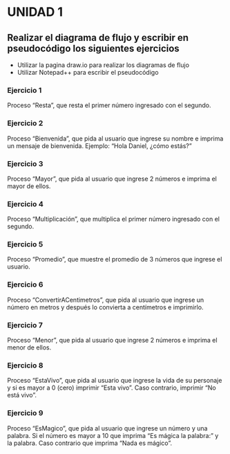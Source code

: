# UNIDAD 1

## Realizar el diagrama de flujo y escribir en pseudocódigo los siguientes ejercicios

- Utilizar la pagina draw.io para realizar los diagramas de flujo
- Utilizar Notepad++ para escribir el pseudocódigo

### Ejercicio 1

Proceso “Resta”, que resta el primer número ingresado con el segundo.

### Ejercicio 2

Proceso “Bienvenida”, que pida al usuario que ingrese su nombre e imprima un mensaje de
bienvenida. Ejemplo: “Hola Daniel, ¿cómo estás?”

### Ejercicio 3

Proceso “Mayor”, que pida al usuario que ingrese 2 números e imprima el mayor de ellos.

### Ejercicio 4

Proceso “Multiplicación”, que multiplica el primer número ingresado con el segundo.

### Ejercicio 5

Proceso “Promedio”, que muestre el promedio de 3 números que ingrese el usuario.

### Ejercicio 6

Proceso “ConvertirACentimetros”, que pida al usuario que ingrese un número en metros y
después lo convierta a centímetros e imprimirlo.

### Ejercicio 7

Proceso “Menor”, que pida al usuario que ingrese 2 números e imprima el menor de ellos.

### Ejercicio 8

Proceso “EstaVivo”, que pida al usuario que ingrese la vida de su personaje y si es mayor a
0 (cero) imprimir “Esta vivo”. Caso contrario, imprimir “No está vivo”.

### Ejercicio 9

Proceso “EsMagico”, que pida al usuario que ingrese un número y una palabra. Si el
número es mayor a 10 que imprima “Es mágica la palabra:” y la palabra. Caso contrario que imprima “Nada es mágico”.
